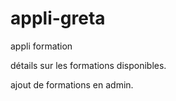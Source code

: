 # appli-greta
appli formation

détails sur les formations disponibles.

ajout de formations en admin.
